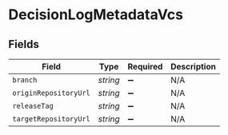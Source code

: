 # DecisionLogMetadataVcs


## Fields

| Field                 | Type                  | Required              | Description           |
| --------------------- | --------------------- | --------------------- | --------------------- |
| `branch`              | *string*              | :heavy_minus_sign:    | N/A                   |
| `originRepositoryUrl` | *string*              | :heavy_minus_sign:    | N/A                   |
| `releaseTag`          | *string*              | :heavy_minus_sign:    | N/A                   |
| `targetRepositoryUrl` | *string*              | :heavy_minus_sign:    | N/A                   |